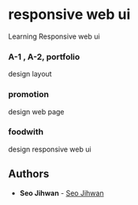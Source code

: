 # responsive web ui

Learning Responsive web ui

### A-1 , A-2, portfolio

design layout

### promotion

design web page

### foodwith

design responsive web ui

## Authors

* **Seo Jihwan**  - [Seo Jihwan](https://github.com/seojihwan)
